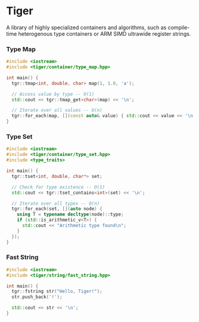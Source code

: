# Tiger

 A library of highly specialized containers and algorithms, such as compile-time heterogenous type containers or ARM SIMD ultrawide register strings. 

### Type Map

```cpp
#include <iostream>
#include <tiger/container/type_map.hpp>

int main() {
  tgr::tmap<int, double, char> map(1, 1.0, 'a');

  // Access value by type -- O(1)
  std::cout << tgr::tmap_get<char>(map) << '\n';

  // Iterate over all values -- O(n)
  tgr::for_each(map, [](const auto& value) { std::cout << value << '\n'; });
}
```

### Type Set

```cpp
#include <iostream>
#include <tiger/container/type_set.hpp>
#include <type_traits>

int main() {
  tgr::tset<int, double, char*> set;

  // Check for type existence -- O(1)
  std::cout << tgr::tset_contains<int>(set) << '\n';

  // Iterate over all types -- O(n)
  tgr::for_each(set, [](auto node) {
    using T = typename decltype(node)::type;
    if (std::is_arithmetic_v<T>) {
      std::cout << "Arithmetic type found\n";
    }
  });
}
```

### Fast String

```cpp
#include <iostream>
#include <tiger/string/fast_string.hpp>

int main() {
  tgr::fstring str("Hello, Tiger!");
  str.push_back('!');

  std::cout << str << '\n';
}
```
